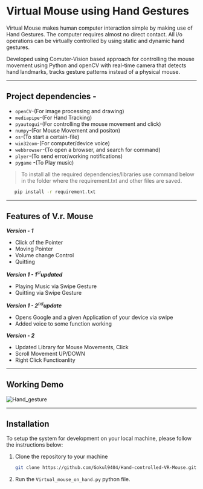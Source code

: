 # Virtual Mouse using Hand Gestures

Virtual Mouse makes human computer interaction simple by making use of Hand Gestures. The computer requires almost no direct contact. All i/o operations can be virtually controlled by using static and dynamic hand gestures.

Developed using Comuter-Vision based approach for controlling the mouse movement using Python and openCV with real-time camera that detects hand landmarks, tracks gesture patterns instead of a physical mouse.

---

## Project dependencies  -

* ```openCV```-(For image processing and drawing)
* ```mediapipe```-(For Hand Tracking)
* ```pyautogui```-(For controlling the mouse movement and click)
* ```numpy```-(For Mouse Movement and positon)
* ```os```-(To start a certain-file)
* ```win32com```-(For computer/device voice)
* ```webbrowser```-(To open a browser, and search for command)
* ```plyer```-(To send error/working notifications)
* ```pygame``` -(To Play music)

> To install all the required dependencies/libraries use command below in the folder where the requirement.txt and other files are saved.

```bash
   pip install -r requirement.txt
```

---

## Features of V.r. Mouse

***Version - 1***

* Click of the Pointer
* Moving Pointer
* Volume change Control
* Quitting

***Version 1 - 1***<sup>*st*</sup>***updated***

* Playing Music via Swipe Gesture
* Quitting via Swipe Gesture

***Version 1 - 2***<sup>*nd*</sup>***update***
* Opens Google and a given Application of your device via swipe
* Added voice to some function working

***Version - 2***
* Updated Library for Mouse Movements, Click
* Scroll Movement UP/DOWN
* Right Click Functioanlity

---

## Working Demo
![Hand_gesture](https://user-images.githubusercontent.com/71085729/199318288-feda272b-91ab-4afb-9d15-ac9b82507578.gif)

---
## Installation

To setup the system for development on your local machine, please follow the instructions below:

1. Clone the repository to your machine

   ```bash
   git clone https://github.com/Gokul9404/Hand-controlled-VR-Mouse.git
   ```

2. Run the ```Virtual_mouse_on_hand.py``` python file.
